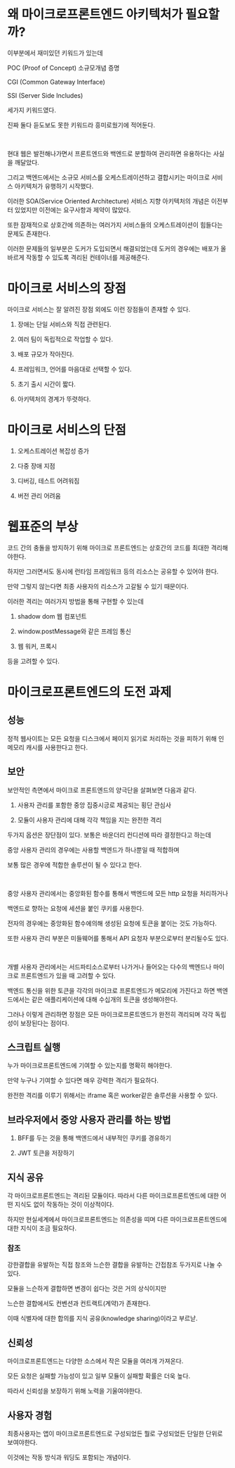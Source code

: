 # 왜 마이크로프론트엔드 아키텍처가 필요할까?

이부분에서 재미있던 키워드가 있는데 

POC (Proof of Concept) 소규모개념 증명

CGI (Common Gateway Interface) 

SSI (Server Side Includes) 

세가지 키워드였다.

진짜 둘다 듣도보도 못한 키워드라 흥미로웠기에 적어둔다.


<br/>

현대 웹은 발전해나가면서 프론트엔드와 백엔드로 분할하여 관리하면 유용하다는 사실을 깨달았다.

그리고 백엔드에서는 소규모 서비스를 오케스트레이션하고 결합시키는 마이크로 서비스 아키텍처가 유행하기 시작했다.

이러한 SOA(Service Oriented Architecture) 서비스 지향 아키텍처의 개념은 이전부터 있었지만 이전에는 요구사항과 제약이 많았다.

또한 잠재적으로 상호간에 의존하는 여러가지 서비스들의 오케스트레이션이 힘들다는 문제도 존재한다.

이러한 문제들의 일부분은 도커가 도입되면서 해결되었는데 도커의 경우에는 배포가 올바르게 작동할 수 있도록 격리된 컨테이너를 제공해준다.

# 마이크로 서비스의 장점

마이크로 서비스는 잘 알려진 장점 외에도 이런 장점들이 존재할 수 있다.

1. 장애는 단일 서비스와 직접 관련된다.

2. 여러 팀이 독립적으로 작업할 수 있다.

3. 배포 규모가 작아진다.

4. 프레임워크, 언어를 마음대로 선택할 수 있다.

5. 초기 출시 시간이 짧다.

6. 아키텍처의 경계가 뚜렷하다.


# 마이크로 서비스의 단점

1. 오케스트레이션 복잡성 증가

2. 다중 장애 지점

3. 디버깅, 테스트 어려워짐

4. 버전 관리 어려움

# 웹표준의 부상

코드 간의 충돌을 방지하기 위해 마이크로 프론트엔드는 상호간의 코드를 최대한 격리해야한다.

하지만 그러면서도 동시에 런타임 프레임워크 등의 리소스는 공유할 수 있어야 한다.

만약 그렇지 않는다면 최종 사용자의 리소스가 고갈될 수 있기 때문이다.


이러한 격리는 여러가지 방법을 통해 구현할 수 있는데

1. shadow dom 웹 컴포넌트

2. window.postMessage와 같은 프레임 통신

3. 웹 워커, 프록시

등을 고려할 수 있다.


# 마이크로프론트엔드의 도전 과제

## 성능

정적 웹사이트는 모든 요청을 디스크에서 페이지 읽기로 처리하는 것을 피하기 위해 인메모리 캐시를 사용한다고 한다.



## 보안

보안적인 측면에서 마이크로 프론트엔드의 양극단을 살펴보면 다음과 같다.

1. 사용자 관리를 포함한 중앙 집중시긍로 제공되는 횡단 관심사

2. 모듈이 사용자 관리에 대해 각각 책임을 지는 완전한 격리

두가지 옵션은 장단점이 있다. 보통은 바운더리 컨디션에 따라 결정한다고 하는데

중앙 사용자 관리의 경우에는 사용할 백엔드가 하나뿐일 때 적합하며

보통 많은 경우에 적합한 솔루션이 될 수 있다고 한다.


<br/>

중앙 사용자 관리에서는 중앙화된 함수를 통해서 백엔드에 모든 http 요청을 처리하거나

백엔드로 향하는 요청에 세션을 붙인 쿠키를 사용한다.

전자의 경우에는 중앙화된 함수에의해 생성된 요청에 토큰을 붙이는 것도 가능하다.

또한 사용자 관리 부분은 미들웨어를 통해서 API 요청자 부분으로부터 분리될수도 있다.


<br/>

개별 사용자 관리에서는 서드파티소스로부터 나가거나 들어오는 다수의 백엔드나 마이크로 프론트엔드가 있을 때 고려할 수 있다.

백엔드 통신을 위한 토큰을 각각의 마이크로 프론트엔드가 메모리에 가진다고 하면 백엔드에서는 같은 애플리케이션에 대해 수십개의 토큰을 생성해야한다. 

그러나 이렇게 관리하면 장점은 모든 마이크로프론트엔드가 완전히 격리되며 각각 독립성이 보장된다는 점이다.

## 스크립트 실행 

누가 마이크로프론트엔드에 기여할 수 있는지를 명확히 해야한다.

만약 누구나 기여할 수 있다면 매우 강력한 격리가 필요하다.

완전한 격리를 이루기 위해서는 iframe 혹은 worker같은 솔루션을 사용할 수 있다.


## 브라우저에서 중앙 사용자 관리를 하는 방법

1. BFF를 두는 것을 통해 백엔드에서 내부적인 쿠키를 경유하기

2. JWT 토큰을 저장하기

## 지식 공유

각 마이크로프론트엔드는 격리된 모듈이다. 따라서 다른 마이크로프론트엔드에 대한 어떤 지식도 없이 작동하는 것이 이상적이다.

하지만 현실세계에서 마이크로프론트엔드는 의존성을 띠며 다른 마이크로프론트엔드에 대한 지식이 조금 필요하다.

### 참조

강한결합을 유발하는 직접 참조와 느슨한 결합을 유발하는 간접참조 두가지로 나눌 수 있다.

모듈을 느슨하게 결합하면 변경이 쉽다는 것은 거의 상식이지만

느슨한 결합에서도 컨벤션과 컨트랙트(계약)가 존재한다. 

이때 식별자에 대한 합의를 지식 공유(knowledge sharing)이라고 부르낟.

## 신뢰성

마이크로프론트엔드는 다양한 소스에서 작은 모듈을 여러개 가져온다.

모든 요청은 실패할 가능성이 있고 일부 모듈이 실패할 확률은 더욱 높다.

따라서 신뢰성을 보장하기 위해 노력을 기울여야한다.

## 사용자 경험

최종사용자는 앱이 마이크로프론트엔드로 구성되었든 뭘로 구성되었든 단일한 단위로 보여야한다.

이것에는 작동 방식과 워딩도 포함되는 개념이다.

